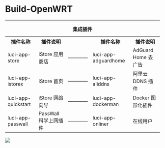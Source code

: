 # Build-OpenWRT
---




<table>
    <caption><b>集成插件</b></caption>
	<tr>
			 <th rowspan="">插件名称</th>
			<th rowspan="">插件说明</th>
			<th rowspan=""> </th>
			<th rowspan="">插件名称</th>
			<th rowspan="">插件说明</th>
	</tr>
	<tr>
			<td>luci-app-store</td>
			<td>iStore 应用商店</td>
		   <td>————</td>
			<td>luci-app-adguardhome</td>
		   <td>AdGuard Home 去广告</td>
	</tr>
	<tr>
			<td>luci-app-istorex</td>
			<td>iStore 首页</td>
			<td>————</td>
			<td>luci-app-aliddns</td>
		   <td>阿里云 DDNS 插件</td>
	</tr>
	<tr>
			<td>luci-app-quickstart</td>
			<td>iStore 网络向导</td>
			<td>————</td>
			<td>luci-app-dockerman</td>
		   <td>Docker 图形化插件</td>
	</tr>
	<tr>
		  <td>luci-app-passwall</td>
		  <td>PassWall 科学上网插件</td>
		  <td>————</td>
		  <td>luci-app-onliner</td>  
		  <td>在线用户</td>
	</tr>
</table>




![](https://cdn.jsdelivr.net/gh/Dtyyyyyy/PicGoIMG/img/68747470733a2f2f7777772e73616665776562636e2e636f6d2f696d672f77616c6c2d6d696e2e706e67.png)
